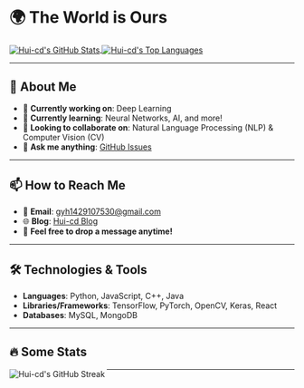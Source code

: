 # 🌍 The World is Ours

<a href="https://github.com/Hui-cd">
  <img align="center" src="https://github-readme-stats.vercel.app/api?username=Hui-cd&show_icons=true&include_all_commits=true&theme=buefy&count_private=true&hide_border=true" alt="Hui-cd's GitHub Stats" />
</a>
<a href="https://github.com/Hui-cd">
  <img align="center" src="https://github-readme-stats.vercel.app/api/top-langs/?username=Hui-cd&layout=compact&theme=buefy&hide_border=true" alt="Hui-cd's Top Languages" />
</a>

---

## 🚀 About Me

- 🔭 **Currently working on**: Deep Learning
- 🌱 **Currently learning**: Neural Networks, AI, and more!
- 👯 **Looking to collaborate on**: Natural Language Processing (NLP) & Computer Vision (CV)
- 💬 **Ask me anything**: [GitHub Issues](https://github.com/Hui-cd/Hui-cd/issues)

---

## 📫 How to Reach Me

- 📧 **Email**: [gyh1429107530@gmail.com](mailto:gyh1429107530@gmail.com)
- 🌐 **Blog**: [Hui-cd Blog](https://hui-cd.github.io/)
- 💬 **Feel free to drop a message anytime!**

---

## 🛠️ Technologies & Tools

- **Languages**: Python, JavaScript, C++, Java
- **Libraries/Frameworks**: TensorFlow, PyTorch, OpenCV, Keras, React
- **Databases**: MySQL, MongoDB

---

## 🔥 Some Stats

<a href="https://github.com/Hui-cd">
  <img align="left" src="https://github-readme-streak-stats.herokuapp.com/?user=Hui-cd&theme=buefy&hide_border=true" alt="Hui-cd's GitHub Streak" />
</a>

---


